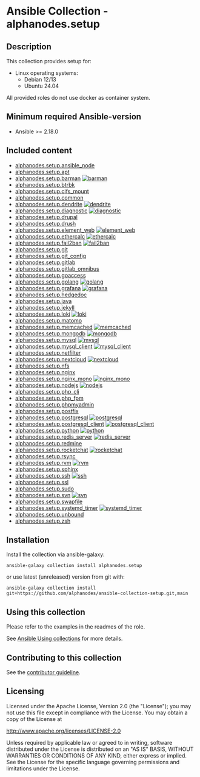 # Ansible Collection - alphanodes.setup

## Description

This collection provides setup for:

- Linux operating systems:
  - Debian 12/13
  - Ubuntu 24.04

All provided roles do not use docker as container system.

## Minimum required Ansible-version

- Ansible >= 2.18.0

## Included content

- [alphanodes.setup.ansible_node](roles/ansible_node/)
- [alphanodes.setup.apt](roles/apt/)
- [alphanodes.setup.barman](roles/barman/) [![barman](https://github.com/alphanodes/ansible-collection-setup/actions/workflows/barman.yml/badge.svg)](https://github.com/alphanodes/ansible-collection-setup/actions/workflows/barman.yml)
- [alphanodes.setup.btrbk](roles/btrbk/)
- [alphanodes.setup.cifs_mount](roles/cifs_mount/)
- [alphanodes.setup.common](roles/common/)
- [alphanodes.setup.dendrite](roles/dendrite/) [![dendrite](https://github.com/alphanodes/ansible-collection-setup/actions/workflows/dendrite.yml/badge.svg)](https://github.com/alphanodes/ansible-collection-setup/actions/workflows/dendrite.yml)
- [alphanodes.setup.diagnostic](roles/diagnostic/) [![diagnostic](https://github.com/alphanodes/ansible-collection-setup/actions/workflows/diagnostic.yml/badge.svg)](https://github.com/alphanodes/ansible-collection-setup/actions/workflows/diagnostic.yml)
- [alphanodes.setup.drupal](roles/drupal/)
- [alphanodes.setup.drush](roles/drush/)
- [alphanodes.setup.element_web](roles/element_web/) [![element_web](https://github.com/alphanodes/ansible-collection-setup/actions/workflows/element_web.yml/badge.svg)](https://github.com/alphanodes/ansible-collection-setup/actions/workflows/element_web.yml)
- [alphanodes.setup.ethercalc](roles/ethercalc/) [![ethercalc](https://github.com/alphanodes/ansible-collection-setup/actions/workflows/ethercalc.yml/badge.svg)](https://github.com/alphanodes/ansible-collection-setup/actions/workflows/ethercalc.yml)
- [alphanodes.setup.fail2ban](roles/fail2ban/) [![fail2ban](https://github.com/alphanodes/ansible-collection-setup/actions/workflows/fail2ban.yml/badge.svg)](https://github.com/alphanodes/ansible-collection-setup/actions/workflows/fail2ban.yml)
- [alphanodes.setup.git](roles/git/)
- [alphanodes.setup.git_config](roles/git_config/)
- [alphanodes.setup.gitlab](roles/gitlab/)
- [alphanodes.setup.gitlab_omnibus](roles/gitlab_omnibus/)
- [alphanodes.setup.goaccess](roles/goaccess/)
- [alphanodes.setup.golang](roles/golang/) [![golang](https://github.com/alphanodes/ansible-collection-setup/actions/workflows/golang.yml/badge.svg)](https://github.com/alphanodes/ansible-collection-setup/actions/workflows/golang.yml)
- [alphanodes.setup.grafana](roles/grafana/) [![grafana](https://github.com/alphanodes/ansible-collection-setup/actions/workflows/grafana.yml/badge.svg)](https://github.com/alphanodes/ansible-collection-setup/actions/workflows/grafana.yml)
- [alphanodes.setup.hedgedoc](roles/hedgedoc/)
- [alphanodes.setup.java](roles/java/)
- [alphanodes.setup.jekyll](roles/jekyll/)
- [alphanodes.setup.loki](roles/loki/) [![loki](https://github.com/alphanodes/ansible-collection-setup/actions/workflows/loki.yml/badge.svg)](https://github.com/alphanodes/ansible-collection-setup/actions/workflows/loki.yml)
- [alphanodes.setup.matomo](roles/matomo/)
- [alphanodes.setup.memcached](roles/memcached/) [![memcached](https://github.com/alphanodes/ansible-collection-setup/actions/workflows/memcached.yml/badge.svg)](https://github.com/alphanodes/ansible-collection-setup/actions/workflows/memcached.yml)
- [alphanodes.setup.mongodb](roles/mongodb/) [![mongodb](https://github.com/alphanodes/ansible-collection-setup/actions/workflows/mongodb.yml/badge.svg)](https://github.com/alphanodes/ansible-collection-setup/actions/workflows/mongodb.yml)
- [alphanodes.setup.mysql](roles/mysql/) [![mysql](https://github.com/alphanodes/ansible-collection-setup/actions/workflows/mysql.yml/badge.svg)](https://github.com/alphanodes/ansible-collection-setup/actions/workflows/mysql.yml)
- [alphanodes.setup.mysql_client](roles/mysql_client/) [![mysql_client](https://github.com/alphanodes/ansible-collection-setup/actions/workflows/mysql_client.yml/badge.svg)](https://github.com/alphanodes/ansible-collection-setup/actions/workflows/mysql_client.yml)
- [alphanodes.setup.netfilter](roles/netfilter/)
- [alphanodes.setup.nextcloud](roles/nextcloud/) [![nextcloud](https://github.com/alphanodes/ansible-collection-setup/actions/workflows/nextcloud.yml/badge.svg)](https://github.com/alphanodes/ansible-collection-setup/actions/workflows/nextcloud.yml)
- [alphanodes.setup.nfs](roles/nfs/)
- [alphanodes.setup.nginx](roles/nginx/)
- [alphanodes.setup.nginx_mono](roles/nginx_mono/) [![nginx_mono](https://github.com/alphanodes/ansible-collection-setup/actions/workflows/nginx_mono.yml/badge.svg)](https://github.com/alphanodes/ansible-collection-setup/actions/workflows/nginx_mono.yml)
- [alphanodes.setup.nodejs](roles/nodejs/) [![nodejs](https://github.com/alphanodes/ansible-collection-setup/actions/workflows/nodejs.yml/badge.svg)](https://github.com/alphanodes/ansible-collection-setup/actions/workflows/nodejs.yml)
- [alphanodes.setup.php_cli](roles/php_cli/)
- [alphanodes.setup.php_fpm](roles/php_fpm/)
- [alphanodes.setup.phpmyadmin](roles/phpmyadmin/)
- [alphanodes.setup.postfix](roles/postfix/)
- [alphanodes.setup.postgresql](roles/postgresql/) [![postgresql](https://github.com/alphanodes/ansible-collection-setup/actions/workflows/postgresql.yml/badge.svg)](https://github.com/alphanodes/ansible-collection-setup/actions/workflows/postgresql.yml)
- [alphanodes.setup.postgresql_client](roles/postgresql_client/) [![postgresql_client](https://github.com/alphanodes/ansible-collection-setup/actions/workflows/postgresql_client.yml/badge.svg)](https://github.com/alphanodes/ansible-collection-setup/actions/workflows/postgresql_client.yml)
- [alphanodes.setup.python](roles/python/) [![python](https://github.com/alphanodes/ansible-collection-setup/actions/workflows/python.yml/badge.svg)](https://github.com/alphanodes/ansible-collection-setup/actions/workflows/python.yml)
- [alphanodes.setup.redis_server](roles/redis_server/)
  [![redis_server](https://github.com/alphanodes/ansible-collection-setup/actions/workflows/redis_server.yml/badge.svg)](https://github.com/alphanodes/ansible-collection-setup/actions/workflows/redis_server.yml)
- [alphanodes.setup.redmine](roles/redmine/)
- [alphanodes.setup.rocketchat](roles/rocketchat/) [![rocketchat](https://github.com/alphanodes/ansible-collection-setup/actions/workflows/rocketchat.yml/badge.svg)](https://github.com/alphanodes/ansible-collection-setup/actions/workflows/rocketchat.yml)
- [alphanodes.setup.rsync](roles/rsync/)
- [alphanodes.setup.rvm](roles/rvm/) [![rvm](https://github.com/alphanodes/ansible-collection-setup/actions/workflows/rvm.yml/badge.svg)](https://github.com/alphanodes/ansible-collection-setup/actions/workflows/rvm.yml)
- [alphanodes.setup.sphinx](roles/sphinx/)
- [alphanodes.setup.ssh](roles/ssh/) [![ssh](https://github.com/alphanodes/ansible-collection-setup/actions/workflows/ssh.yml/badge.svg)](https://github.com/alphanodes/ansible-collection-setup/actions/workflows/ssh.yml)
- [alphanodes.setup.ssl](roles/ssl/)
- [alphanodes.setup.sudo](roles/sudo/)
- [alphanodes.setup.svn](roles/svn/) [![svn](https://github.com/alphanodes/ansible-collection-setup/actions/workflows/svn.yml/badge.svg)](https://github.com/alphanodes/ansible-collection-setup/actions/workflows/svn.yml)
- [alphanodes.setup.swapfile](roles/swapfile/)
- [alphanodes.setup.systemd_timer](roles/systemd_timer/) [![systemd_timer](https://github.com/alphanodes/ansible-collection-setup/actions/workflows/systemd_timer.yml/badge.svg)](https://github.com/alphanodes/ansible-collection-setup/actions/workflows/systemd_timer.yml)
- [alphanodes.setup.unbound](roles/unbound/)
- [alphanodes.setup.zsh](roles/zsh/)

## Installation

Install the collection via ansible-galaxy:

`ansible-galaxy collection install alphanodes.setup`

or use latest (unreleased) version from git with:

`ansible-galaxy collection install git+https://github.com/alphanodes/ansible-collection-setup.git,main`

## Using this collection

Please refer to the examples in the readmes of the role.

See [Ansible Using collections](https://docs.ansible.com/ansible/latest/user_guide/collections_using.html) for more details.

## Contributing to this collection

See the [contributor guideline](CONTRIBUTING.md).

## Licensing

Licensed under the Apache License, Version 2.0 (the "License"); you may not use this file except in compliance with the License. You may obtain a copy of the License at

<http://www.apache.org/licenses/LICENSE-2.0>

Unless required by applicable law or agreed to in writing, software distributed under the License is distributed on an "AS IS" BASIS, WITHOUT WARRANTIES OR CONDITIONS OF ANY KIND, either express or implied. See the License for the specific language governing permissions and limitations under the License.
